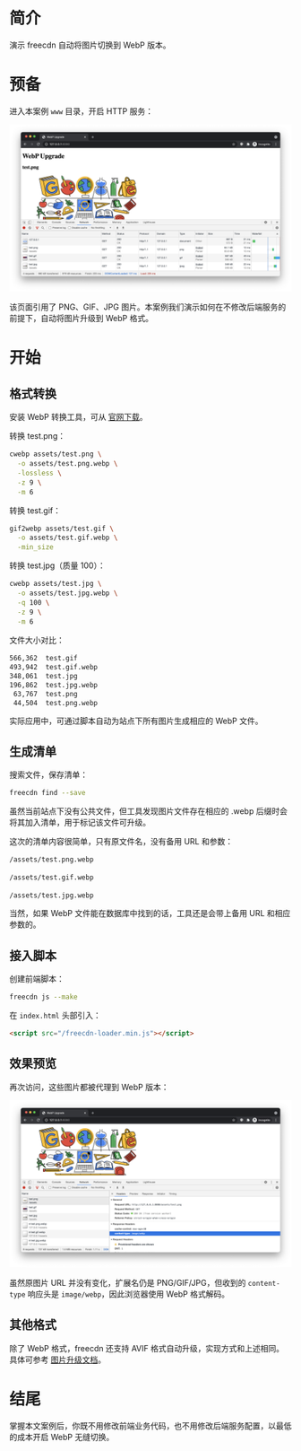 # 简介

演示 freecdn 自动将图片切换到 WebP 版本。


# 预备

进入本案例 `www` 目录，开启 HTTP 服务：

![](1.png)

该页面引用了 PNG、GIF、JPG 图片。本案例我们演示如何在不修改后端服务的前提下，自动将图片升级到 WebP 格式。

# 开始

## 格式转换

安装 WebP 转换工具，可从 [官网下载](https://developers.google.com/speed/webp/docs/using)。

转换 test.png：

```bash
cwebp assets/test.png \
  -o assets/test.png.webp \
  -lossless \
  -z 9 \
  -m 6
```

转换 test.gif：

```bash
gif2webp assets/test.gif \
  -o assets/test.gif.webp \
  -min_size
```

转换 test.jpg（质量 100）：

```bash
cwebp assets/test.jpg \
  -o assets/test.jpg.webp \
  -q 100 \
  -z 9 \
  -m 6
```

文件大小对比：

```text
566,362  test.gif
493,942  test.gif.webp
348,061  test.jpg
196,862  test.jpg.webp
 63,767  test.png
 44,504  test.png.webp
```

实际应用中，可通过脚本自动为站点下所有图片生成相应的 WebP 文件。

## 生成清单

搜索文件，保存清单：

```bash
freecdn find --save
```

虽然当前站点下没有公共文件，但工具发现图片文件存在相应的 .webp 后缀时会将其加入清单，用于标记该文件可升级。

这次的清单内容很简单，只有原文件名，没有备用 URL 和参数：

```
/assets/test.png.webp

/assets/test.gif.webp

/assets/test.jpg.webp
```

当然，如果 WebP 文件能在数据库中找到的话，工具还是会带上备用 URL 和相应参数的。

## 接入脚本

创建前端脚本：

```bash
freecdn js --make
```

在 `index.html` 头部引入：

```html
<script src="/freecdn-loader.min.js"></script>
```

## 效果预览

再次访问，这些图片都被代理到 WebP 版本：

![](2.png)

虽然原图片 URL 并没有变化，扩展名仍是 PNG/GIF/JPG，但收到的 `content-type` 响应头是 `image/webp`，因此浏览器使用 WebP 格式解码。

## 其他格式

除了 WebP 格式，freecdn 还支持 AVIF 格式自动升级，实现方式和上述相同。具体可参考 [图片升级文档](../../docs/img-upgrade/)。


# 结尾

掌握本文案例后，你既不用修改前端业务代码，也不用修改后端服务配置，以最低的成本开启 WebP 无缝切换。